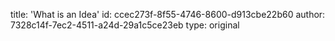 title: 'What is an Idea'
id: ccec273f-8f55-4746-8600-d913cbe22b60
author: 7328c14f-7ec2-4511-a24d-29a1c5ce23eb
type: original
